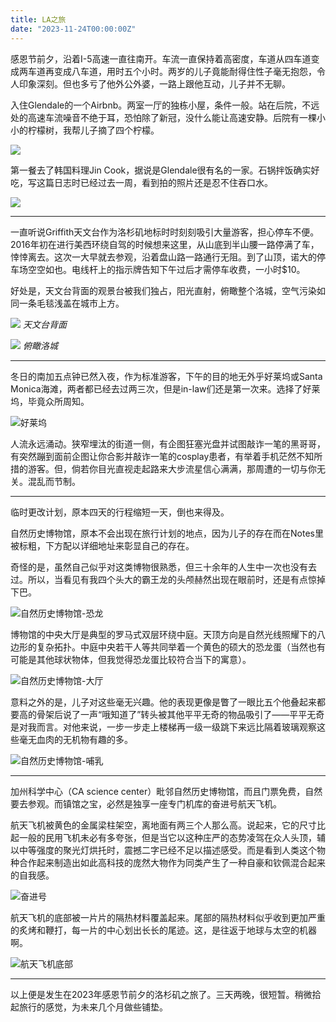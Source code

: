 ```yaml
---
title: LA之旅
date: "2023-11-24T00:00:00Z"
---
```


感恩节前夕，沿着I-5高速一直往南开。车流一直保持着高密度，车道从四车道变成两车道再变成八车道，用时五个小时。两岁的儿子竟能耐得住性子毫无抱怨，令人印象深刻。但也多亏了他外公外婆，一路上跟他互动，儿子并不无聊。

入住Glendale的一个Airbnb。两室一厅的独栋小屋，条件一般。站在后院，不远处的高速车流噪音不绝于耳，恐怕除了新冠，没什么能让高速安静。后院有一棵小小的柠檬树，我帮儿子摘了四个柠檬。

![](https://raw.githubusercontent.com/fuermosi777/bbb/master/images/2023/IMG_2664.jpeg)

第一餐去了韩国料理Jin Cook，据说是Glendale很有名的一家。石锅拌饭确实好吃，写这篇日志时已经过去一周，看到拍的照片还是忍不住吞口水。

![](https://raw.githubusercontent.com/fuermosi777/bbb/master/images/2023/IMG_2632.jpeg)

---

一直听说Griffith天文台作为洛杉矶地标时时刻刻吸引大量游客，担心停车不便。2016年初在进行美西环绕自驾的时候想来这里，从山底到半山腰一路停满了车，悻悻离去。这次一大早就去参观，沿着盘山路一路通行无阻。到了山顶，诺大的停车场空空如也。电线杆上的指示牌告知下午过后才需停车收费，一小时$10。

好处是，天文台背面的观景台被我们独占，阳光直射，俯瞰整个洛城，空气污染如同一条毛毯浅盖在城市上方。

![](https://raw.githubusercontent.com/fuermosi777/bbb/master/images/2023/IMG_2646.jpeg)
*天文台背面*

![](https://raw.githubusercontent.com/fuermosi777/bbb/master/images/2023/IMG_2647.jpeg)
*俯瞰洛城*

---

冬日的南加五点钟已然入夜，作为标准游客，下午的目的地无外乎好莱坞或Santa Monica海滩，两者都已经去过两三次，但是in-law们还是第一次来。选择了好莱坞，毕竟众所周知。

![好莱坞](https://raw.githubusercontent.com/fuermosi777/bbb/master/images/2023/IMG_2670.jpeg)

人流永远涌动。狭窄埋汰的街道一侧，有企图狂塞光盘并试图敲诈一笔的黑哥哥，有突然蹦到面前企图让你合影并敲诈一笔的cosplay患者，有举着手机茫然不知所措的游客。但，倘若你目光直视走起路来大步流星信心满满，那周遭的一切与你无关。混乱而节制。

---

临时更改计划，原本四天的行程缩短一天，倒也来得及。

自然历史博物馆，原本不会出现在旅行计划的地点，因为儿子的存在而在Notes里被标粗，下方配以详细地址来彰显自己的存在。

奇怪的是，虽然自己似乎对这类博物很熟悉，但三十余年的人生中一次也没有去过。所以，当看见有我四个头大的霸王龙的头颅赫然出现在眼前时，还是有点惊掉下巴。

![自然历史博物馆-恐龙](https://raw.githubusercontent.com/fuermosi777/bbb/master/images/2023/IMG_2677.jpeg)

博物馆的中央大厅是典型的罗马式双层环绕中庭。天顶方向是自然光线照耀下的八边形的复杂拓扑。中庭中央若干人等共同举着一个黄色的硕大的恐龙蛋（当然也有可能是其他球状物体，但我觉得恐龙蛋比较符合当下的寓意）。

![自然历史博物馆-大厅](https://raw.githubusercontent.com/fuermosi777/bbb/master/images/2023/IMG_2679.jpeg)

意料之外的是，儿子对这些毫无兴趣。他的表现更像是瞥了一眼比五个他叠起来都要高的骨架后说了一声“哦知道了”转头被其他平平无奇的物品吸引了——平平无奇是对我而言。对他来说，一步一步走上楼梯再一级一级跳下来远比隔着玻璃观察这些毫无血肉的无机物有趣的多。

![自然历史博物馆-哺乳](https://raw.githubusercontent.com/fuermosi777/bbb/master/images/2023/IMG_2680.jpeg)

---

加州科学中心（CA science center）毗邻自然历史博物馆，而且门票免费，自然要去参观。而镇馆之宝，必然是独享一座专门机库的奋进号航天飞机。

航天飞机被黄色的金属梁柱架空，离地面有两三个人那么高。说起来，它的尺寸比起一般的民用飞机未必有多夸张，但是当它以这种庄严的态势凌驾在众人头顶，辅以中等强度的聚光灯烘托时，震撼二字已经不足以描述感受。而是看到人类这个物种合作起来制造出如此高科技的庞然大物作为同类产生了一种自豪和钦佩混合起来的自我感。

![奋进号](https://raw.githubusercontent.com/fuermosi777/bbb/master/images/2023/IMG_2693.jpeg)

航天飞机的底部被一片片的隔热材料覆盖起来。尾部的隔热材料似乎收到更加严重的炙烤和鞭打，每一片的中心划出长长的尾迹。这，是往返于地球与太空的机器啊。

![航天飞机底部](https://raw.githubusercontent.com/fuermosi777/bbb/master/images/2023/IMG_2694.jpeg)

---

以上便是发生在2023年感恩节前夕的洛杉矶之旅了。三天两晚，很短暂。稍微拾起旅行的感觉，为未来几个月做些铺垫。